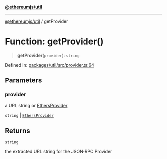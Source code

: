 [**@ethereumjs/util**](../README.md)

***

[@ethereumjs/util](../README.md) / getProvider

# Function: getProvider()

> **getProvider**(`provider`): `string`

Defined in: [packages/util/src/provider.ts:64](https://github.com/Dargon789/ethereumjs-monorepo/blob/master/packages/util/src/provider.ts#L64)

## Parameters

### provider

a URL string or [EthersProvider](../interfaces/EthersProvider.md)

`string` | [`EthersProvider`](../interfaces/EthersProvider.md)

## Returns

`string`

the extracted URL string for the JSON-RPC Provider
